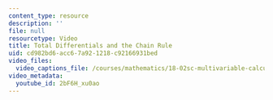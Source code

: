 ```yaml
---
content_type: resource
description: ''
file: null
resourcetype: Video
title: Total Differentials and the Chain Rule
uid: cd982bd6-acc6-7a92-1218-c92166931bed
video_files:
  video_captions_file: /courses/mathematics/18-02sc-multivariable-calculus-fall-2010/2.-partial-derivatives/part-b-chain-rule-gradient-and-directional-derivatives/session-34-the-chain-rule-with-more-variables/total-differentials-and-the-chain-rule/2bF6H_xu0ao.vtt
video_metadata:
  youtube_id: 2bF6H_xu0ao
---
```


